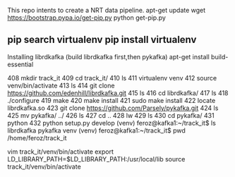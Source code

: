 This repo intents to create a NRT data pipeline.
apt-get update
wget https://bootstrap.pypa.io/get-pip.py
python get-pip.py

pip search virtualenv
pip install virtualenv
-------
Installing librdkafka (build librdkafka first,then pykafka)
apt-get install build-essential

408  mkdir track_it                                                                                                                                           409  cd track_it/                                                                                                                                             410  ls                                                                                                                                                       411  virtualenv  venv                                                                                                                                         412  source venv/bin/activate                                                                                                                                 413  ls                                                                                                                                                       414  git clone https://github.com/edenhill/librdkafka.git                                                                                                     415  ls                                                                                                                                                       416  cd librdkafka/                                                                                                                                           417  ls                                                                                                                                                       418  ./configure                                                                                                                                              419  make                                                                                                                                                     420  make install                                                                                                                                             421  sudo make install                                                                                                                                        422  locate librdkafka.so                                                                                                                                     423  git clone https://github.com/Parsely/pykafka.git                                                                                                         424  ls                                                                                                                                                       425  mv pykafka/ ../                                                                                                                                          426  ls                                                                                                                                                       427  cd ..                                                                                                                                                    428  lw                                                                                                                                                       429  ls                                                                                                                                                       430  cd pykafka/                                                                                                                                              431  python                                                                                                                                                   432  python setup.py  develop 
(venv) feroz@kafka1:~/track_it$ ls                                                                                                                            librdkafka  pykafka  venv                                                                                                                                     (venv) feroz@kafka1:~/track_it$ pwd                                                                                                                           /home/feroz/track_it 
     
vim track_it/venv/bin/activate
export LD_LIBRARY_PATH=$LD_LIBRARY_PATH:/usr/local/lib
source track_it/venv/bin/activate

